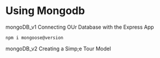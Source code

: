 # Using Mongodb


mongoDB_v1
Connecting OUr Database with the Express App

```
npm i mongoose@version
```


mongoDB_v2
Creating a Simp;e Tour Model
